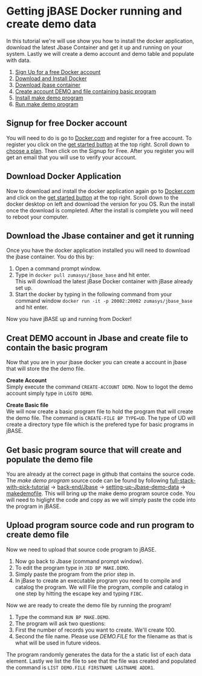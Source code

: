 # Getting jBASE Docker running and create demo data
In this tutorial we're will use show you how to install the docker application, download the latest Jbase Container and get it up and running on your system. Lastly we will create a demo account and demo table and populate with data.

1. [Sign Up for a free Docker account](#signup-for-free-docker-account)
1. [Download and Install Docker](#download-docker-application)
1. [Download jbase container](#download-the-jbase-container-and-get-it-running)
1. [Create account DEMO and file containing basic program](#creat-demo-account-in-jbase-and-create-file-to-contain-the-basic-program)
1. [Install make demo program](#get-basic-program-source-that-will-create-and-populate-the-demo-file)
1. [Run make demo program](#upload-program-source-code-and-run-program-to-create-demo-file)

## Signup for free Docker account
You will need to do is go to [Docker.com](https://www.docker.com) and register for a free account.  To register you click on the [get started button](https://www.docker.com/get-started) at the top right. Scroll down to [choose a plan](https://www.docker.com/pricing). Then click on the Signup for Free. After you register you will get an email that you will use to verify your account.

## Download Docker Application
Now to download and install the docker application again go to [Docker.com](https://www.docker.com) and click on the [get started button](https://www.docker.com/get-started) at the top right.  Scroll down to the docker desktop on left and download the version for you OS. Run the install once the download is completed. After the install is complete you will need to reboot your computer.

## Download the Jbase container and get it running
Once you have the docker application installed you will need to download the jbase container. You do this by:
  
1. Open a command prompt window.
1. Type in `docker pull zumasys/jbase_base` and hit enter.  
  This will download the latest jBase Docker container with jBase already set up. 
1. Start the docker by typing in the following command from your command window `docker run -it -p 20002:20002 zumasys/jbase_base` and hit enter.
  
Now you have jBASE up and running from Docker! 
  
## Creat DEMO account in Jbase and create file to contain the basic program
Now that you are in your jbase docker you can create a account in jbase that will store the the demo file. 
  
**Create Account**  
Simply execute the command `CREATE-ACCOUNT DEMO`. Now to logot the demo account simply type in `LOGTO DEMO`. 
  
**Create Basic file**  
We will now create a basic program file to hold the program that will create the demo file.  The command is `CREATE-FILE BP TYPE=UD`. The type of UD will create a directory type file which is the prefered type for basic programs in jBASE.
  
## Get basic program source that will create and populate the demo file
 You are already at the correct page in github that contains the source code.  The *make demo program* source code can be found by following [full-stack-with-pick-tutorial](https://github.com/pickmultivalue/full-stack-with-pick-tutorial) -> [back-end/Jbase](https://github.com/pickmultivalue/full-stack-with-pick-tutorial/tree/master/back-end/jbase) -> [setting-up-Jbase-demo-data](https://github.com/pickmultivalue/full-stack-with-pick-tutorial/tree/master/back-end/jbase/setting-up-jbase-demo-data) -> [makedemofile](https://github.com/pickmultivalue/full-stack-with-pick-tutorial/blob/master/back-end/jbase/setting-up-jbase-demo-data/makedemofile). This will bring up the make demo program source code. You will need to higlight the code and copy as we will simply paste the code into the program in jBASE.
  
## Upload program source code and run program to create demo file
Now we need to upload that source code program to jBASE. 
  
1. Now go back to Jbase (command prompt window).
1. To edit the program type in `JED BP MAKE.DEMO`. 
1. Simply paste the program from the prior step in. 
1. In jBase to create an executable program you need to compile and catalog the program. We will File the program, compile and catalog in one step by hitting the escape key and typing `FIBC`. 
  
Now we are ready to create the demo file by running the program!
1. Type the command `RUN BP MAKE.DEMO`. 
1. The program will ask two questions: 
  1. First the number of records you want to create. We'll create 100. 
  2. Second the file name. Please use *DEMO.FILE* for the filename as that is what will be used in future videos.  
    
The program randomly generates the data for the a static list of each data element. Lastly we list the file to see that the file was created and populated the command is `LIST DEMO.FILE FIRSTNAME LASTNAME ADDR1`.
